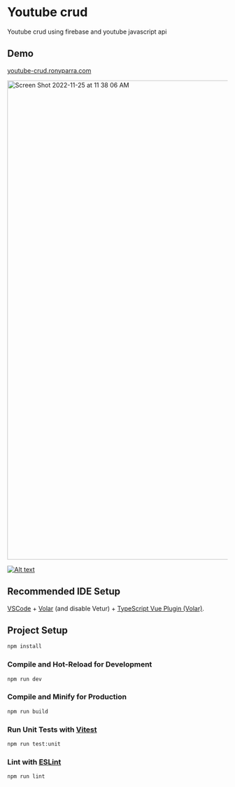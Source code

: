 # Youtube crud

Youtube crud using firebase and youtube javascript api

## Demo
[youtube-crud.ronyparra.com](https://youtube-crud.ronyparra.com/)

<img width="1094" alt="Screen Shot 2022-11-25 at 11 38 06 AM" src="https://user-images.githubusercontent.com/48213049/204007174-5289110b-2bb1-42dd-abc2-e4e1d2229412.png">

[![Alt text](https://user-images.githubusercontent.com/48213049/204005405-8724ec41-62fe-4124-bcdd-7fe86fa91a19.png)](https://youtu.be/bANmMoUpWm8)

## Recommended IDE Setup

[VSCode](https://code.visualstudio.com/) + [Volar](https://marketplace.visualstudio.com/items?itemName=Vue.volar) (and disable Vetur) + [TypeScript Vue Plugin (Volar)](https://marketplace.visualstudio.com/items?itemName=Vue.vscode-typescript-vue-plugin).

## Project Setup

```sh
npm install
```

### Compile and Hot-Reload for Development


```sh
npm run dev
```

### Compile and Minify for Production

```sh
npm run build
```

### Run Unit Tests with [Vitest](https://vitest.dev/)

```sh
npm run test:unit
```

### Lint with [ESLint](https://eslint.org/)

```sh
npm run lint
```
